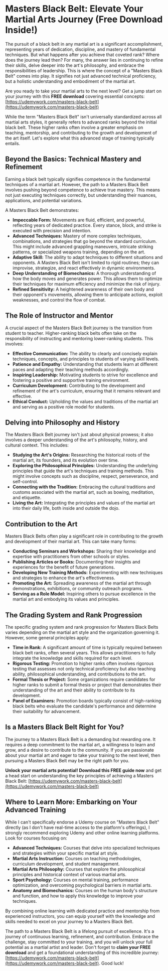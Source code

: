 # Masters Black Belt: Elevate Your Martial Arts Journey (Free Download Inside!)

The pursuit of a black belt in any martial art is a significant accomplishment, representing years of dedication, discipline, and mastery of fundamental techniques. But what happens after you achieve that coveted rank? Where does the journey lead then? For many, the answer lies in continuing to refine their skills, delve deeper into the art's philosophy, and embrace the responsibilities of leadership. This is where the concept of a "Masters Black Belt" comes into play. It signifies not just advanced technical proficiency, but a holistic understanding and embodiment of the martial art.

Are you ready to take your martial arts to the next level? Get a jump start on your journey with this **FREE download** covering essential concepts: [https://udemywork.com/masters-black-belt](https://udemywork.com/masters-black-belt)

While the term "Masters Black Belt" isn't universally standardized across all martial arts styles, it generally refers to advanced ranks beyond the initial black belt. These higher ranks often involve a greater emphasis on teaching, mentorship, and contributing to the growth and development of the art itself. Let's explore what this advanced stage of training typically entails.

## Beyond the Basics: Technical Mastery and Refinement

Earning a black belt typically signifies competence in the fundamental techniques of a martial art. However, the path to a Masters Black Belt involves pushing beyond competence to achieve true mastery. This means not just executing techniques correctly, but understanding their nuances, applications, and potential variations.

A Masters Black Belt demonstrates:

*   **Impeccable Form:** Movements are fluid, efficient, and powerful, reflecting years of dedicated practice. Every stance, block, and strike is executed with precision and intention.
*   **Advanced Techniques:** Mastery of more complex techniques, combinations, and strategies that go beyond the standard curriculum. This might include advanced grappling maneuvers, intricate striking patterns, or specialized weapons training, depending on the art.
*   **Adaptive Skill:** The ability to adapt techniques to different situations and opponents. A Masters Black Belt isn't limited to rigid routines; they can improvise, strategize, and react effectively in dynamic environments.
*   **Deep Understanding of Biomechanics:** A thorough understanding of how the body moves and generates power. This allows them to optimize their techniques for maximum efficiency and minimize the risk of injury.
*   **Refined Sensitivity:** A heightened awareness of their own body and their opponent's movements, allowing them to anticipate actions, exploit weaknesses, and control the flow of combat.

## The Role of Instructor and Mentor

A crucial aspect of the Masters Black Belt journey is the transition from student to teacher. Higher-ranking black belts often take on the responsibility of instructing and mentoring lower-ranking students. This involves:

*   **Effective Communication:** The ability to clearly and concisely explain techniques, concepts, and principles to students of varying skill levels.
*   **Patience and Empathy:** Understanding that students learn at different paces and adapting their teaching methods accordingly.
*   **Inspiring Leadership:** Motivating students to strive for excellence and fostering a positive and supportive training environment.
*   **Curriculum Development:** Contributing to the development and refinement of the art's curriculum, ensuring that it remains relevant and effective.
*   **Ethical Conduct:** Upholding the values and traditions of the martial art and serving as a positive role model for students.

## Delving into Philosophy and History

The Masters Black Belt journey isn't just about physical prowess; it also involves a deeper understanding of the art's philosophy, history, and cultural context. This includes:

*   **Studying the Art's Origins:** Researching the historical roots of the martial art, its founders, and its evolution over time.
*   **Exploring the Philosophical Principles:** Understanding the underlying principles that guide the art's techniques and training methods. This might involve concepts such as discipline, respect, perseverance, and self-control.
*   **Connecting with the Tradition:** Embracing the cultural traditions and customs associated with the martial art, such as bowing, meditation, and etiquette.
*   **Living the Art:** Integrating the principles and values of the martial art into their daily life, both inside and outside the dojo.

## Contribution to the Art

Masters Black Belts often play a significant role in contributing to the growth and development of their martial art. This can take many forms:

*   **Conducting Seminars and Workshops:** Sharing their knowledge and expertise with practitioners from other schools or styles.
*   **Publishing Articles or Books:** Documenting their insights and experiences for the benefit of future generations.
*   **Developing New Training Methods:** Experimenting with new techniques and strategies to enhance the art's effectiveness.
*   **Promoting the Art:** Spreading awareness of the martial art through demonstrations, exhibitions, or community outreach programs.
*   **Serving as a Role Model:** Inspiring others to pursue excellence in the martial art and embodying its values and principles.

## The Grading System and Rank Progression

The specific grading system and rank progression for Masters Black Belts varies depending on the martial art style and the organization governing it. However, some general principles apply:

*   **Time in Rank:** A significant amount of time is typically required between black belt ranks, often several years. This allows practitioners to fully integrate the knowledge and skills required for each level.
*   **Rigorous Testing:** Promotion to higher ranks often involves rigorous testing that assesses not only technical proficiency but also teaching ability, philosophical understanding, and contributions to the art.
*   **Formal Thesis or Project:** Some organizations require candidates for higher ranks to submit a formal thesis or project that demonstrates their understanding of the art and their ability to contribute to its development.
*   **Panel of Examiners:** Promotion boards typically consist of high-ranking black belts who evaluate the candidate's performance and determine their suitability for advancement.

## Is a Masters Black Belt Right for You?

The journey to a Masters Black Belt is a demanding but rewarding one. It requires a deep commitment to the martial art, a willingness to learn and grow, and a desire to contribute to the community. If you are passionate about your martial art and eager to take your training to the next level, then pursuing a Masters Black Belt may be the right path for you.

**Unlock your martial arts potential! Download this FREE guide now** and get a head start on understanding the key principles of achieving a Masters Black Belt: [https://udemywork.com/masters-black-belt](https://udemywork.com/masters-black-belt)

## Where to Learn More: Embarking on Your Advanced Training

While I can't specifically endorse a Udemy course on "Masters Black Belt" directly (as I don't have real-time access to the platform's offerings), I strongly recommend exploring Udemy and other online learning platforms. Look for courses focusing on:

*   **Advanced Techniques:** Courses that delve into specialized techniques and strategies within your specific martial art style.
*   **Martial Arts Instruction:** Courses on teaching methodologies, curriculum development, and student management.
*   **Martial Arts Philosophy:** Courses that explore the philosophical principles and historical context of various martial arts.
*   **Sport Psychology:** Courses on mental training, performance optimization, and overcoming psychological barriers in martial arts.
*   **Anatomy and Biomechanics:** Courses on the human body's structure and function, and how to apply this knowledge to improve your techniques.

By combining online learning with dedicated practice and mentorship from experienced instructors, you can equip yourself with the knowledge and skills needed to excel on your journey to a Masters Black Belt.

The path to a Masters Black Belt is a lifelong pursuit of excellence. It's a journey of continuous learning, refinement, and contribution. Embrace the challenge, stay committed to your training, and you will unlock your full potential as a martial artist and leader. Don't forget to **claim your FREE download** and get a foundational understanding of this incredible journey: [https://udemywork.com/masters-black-belt](https://udemywork.com/masters-black-belt). Good luck!

